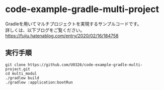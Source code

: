 # code-example-gradle-multi-project
Gradleを用いてマルチプロジェクトを実現するサンプルコードです。  
詳しくは、以下ブログをご覧ください。  
https://fujiu.hatenablog.com/entry/2020/02/16/184758

## 実行手順
```
git clone https://github.com/U0326/code-example-gradle-multi-project.git
cd multi_modul
./gradlew build
./gradlew :application:bootRun
```
